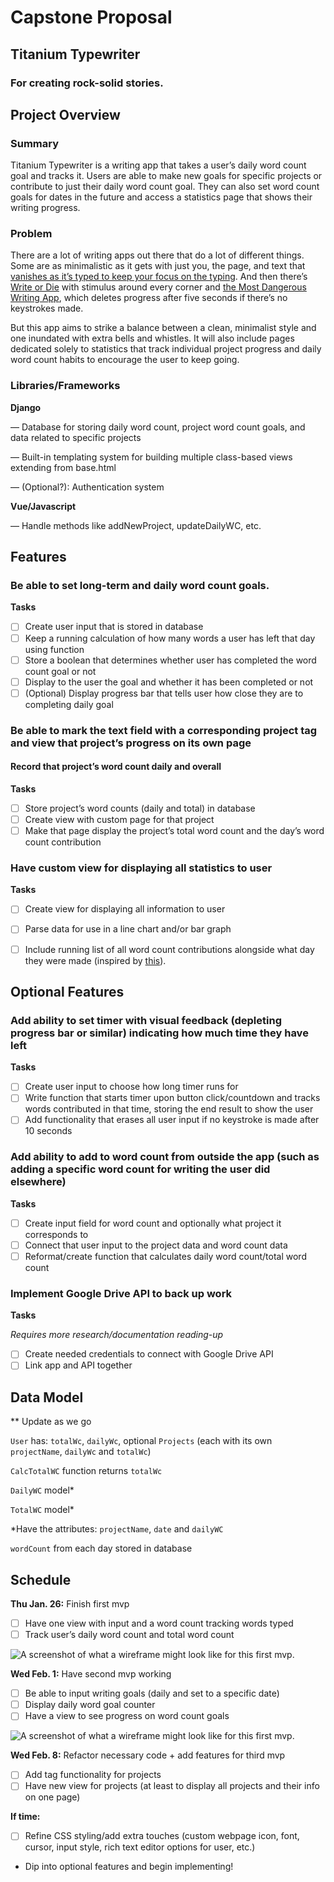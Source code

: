 # Capstone Proposal

## Titanium Typewriter
### For creating rock-solid stories.

## Project Overview

### Summary

Titanium Typewriter is a writing app that takes a user’s daily word count goal and tracks it. Users are able to make new goals for specific projects or contribute to just their daily word count goal. They can also set word count goals for dates in the future and access a statistics page that shows their writing progress.

### Problem

There are a lot of writing apps out there that do a lot of different things. Some are as minimalistic as it gets with just you, the page, and text that [vanishes as it’s typed to keep your focus on the typing](https://www.ilys.com/welcome). And then there’s [Write or Die](https://writeordie.com/) with stimulus around every corner and [the Most Dangerous Writing App](https://www.squibler.io/dangerous-writing-prompt-app), which deletes progress after five seconds if there’s no keystrokes made.

But this app aims to strike a balance between a clean, minimalist style and one inundated with extra bells and whistles. It will also include pages dedicated solely to statistics that track individual project progress and daily word count habits to encourage the user to keep going.

### Libraries/Frameworks

**Django**

— Database for storing daily word count, project word count goals, and data related to specific projects

— Built-in templating system for building multiple class-based views extending from base.html

— (Optional?): Authentication system

**Vue/Javascript**

— Handle methods like addNewProject, updateDailyWC, etc.

## Features

### Be able to set long-term and daily word count goals.

**Tasks**

- [ ] Create user input that is stored in database
- [ ] Keep a running calculation of how many words a user has left that day using function
- [ ] Store a boolean that determines whether user has completed the word count goal or not
- [ ] Display to the user the goal and whether it has been completed or not
- [ ] \(Optional) Display progress bar that tells user how close they are to completing daily goal

### Be able to mark the text field with a corresponding project tag and view that project’s progress on its own page
#### Record that project’s word count daily and overall

**Tasks**
- [ ] Store project’s word counts (daily and total) in database
- [ ] Create view with custom page for that project
- [ ] Make that page display the project’s total word count and the day’s word count contribution

### Have custom view for displaying all statistics to user

**Tasks**
- [ ] Create view for displaying all information to user
- [ ] Parse data for use in a line chart and/or bar graph
- [ ] Include running list of all word count contributions alongside what day they were made (inspired by [this](https://i.imgur.com/J3NzAWC.jpg)).


## Optional Features
### Add ability to set timer with visual feedback (depleting progress bar or similar) indicating how much time they have left

**Tasks**
- [ ] Create user input to choose how long timer runs for
- [ ] Write function that starts timer upon button click/countdown and tracks words contributed in that time, storing the end result to show the user
- [ ] Add functionality that erases all user input if no keystroke is made after 10 seconds

### Add ability to add to word count from outside the app (such as adding a specific word count for writing the user did elsewhere)

**Tasks**
- [ ] Create input field for word count and optionally what project it corresponds to
- [ ] Connect that user input to the project data and word count data
- [ ] Reformat/create function that calculates daily word count/total word count

### Implement Google Drive API to back up work

**Tasks**

*Requires more research/documentation reading-up*
- [ ] Create needed credentials to connect with Google Drive API
- [ ] Link app and API together

## Data Model
** Update as we go

`User` has: `totalWc`, `dailyWc`, optional `Projects` (each with its own `projectName`, `dailyWc` and `totalWc`)

`CalcTotalWC` function returns `totalWc`

`DailyWC` model*

`TotalWC` model*

*Have the attributes: `projectName`, `date` and `dailyWC`

`wordCount` from each day stored in database

## Schedule

**Thu Jan. 26:** Finish first mvp
- [ ] Have one view with input and a word count tracking words typed
- [ ] Track user’s daily word count and total word count

![A screenshot of what a wireframe might look like for this first mvp.](https://i.imgur.com/wsraSxR.png)

**Wed Feb. 1:** Have second mvp working
- [ ] Be able to input writing goals (daily and set to a specific date)
- [ ] Display daily word goal counter
- [ ] Have a view to see progress on word count goals

![A screenshot of what a wireframe might look like for this first mvp.](https://imgur.com/wizhG8g.png)

**Wed Feb. 8:** Refactor necessary code + add features for third mvp
- [ ] Add tag functionality for projects
- [ ] Have new view for projects (at least to display all projects and their info on one page)

**If time:**
- [ ] Refine CSS styling/add extra touches (custom webpage icon, font, cursor, input style, rich text editor options for user, etc.)
- Dip into optional features and begin implementing!
